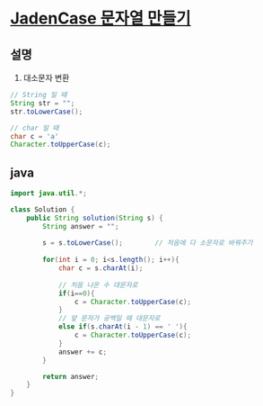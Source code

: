 # [JadenCase 문자열 만들기](https://programmers.co.kr/learn/courses/30/lessons/12951)

## 설명
1. 대소문자 변환
``` java
// String 일 때
String str = "";
str.toLowerCase();

// char 일 때
char c = 'a'
Character.toUpperCase(c);
```

## java
``` java
import java.util.*;

class Solution {
    public String solution(String s) {
        String answer = "";
        
        s = s.toLowerCase();        // 처음에 다 소문자로 바꿔주기
        
        for(int i = 0; i<s.length(); i++){
            char c = s.charAt(i);
            
            // 처음 나온 수 대문자로
            if(i==0){
                c = Character.toUpperCase(c);
            }
            // 앞 문자가 공백일 때 대문자로
            else if(s.charAt(i - 1) == ' '){
                c = Character.toUpperCase(c);
            }
            answer += c;
        }

        return answer;
    }
}
```
